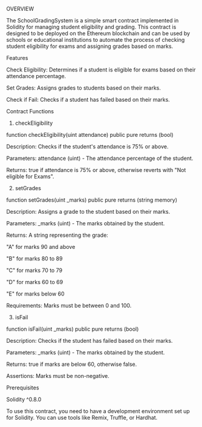 OVERVIEW

The SchoolGradingSystem is a simple smart contract implemented in Solidity for managing student eligibility and grading. This contract is designed to be deployed on the Ethereum blockchain and can be used by schools or educational institutions to automate the process of checking student eligibility for exams and assigning grades based on marks.

Features

Check Eligibility: Determines if a student is eligible for exams based on their attendance percentage.

Set Grades: Assigns grades to students based on their marks.

Check if Fail: Checks if a student has failed based on their marks.


Contract Functions

1. checkEligibility

function checkEligibility(uint attendance) public pure returns (bool)

Description: Checks if the student's attendance is 75% or above.

Parameters: attendance (uint) - The attendance percentage of the student.

Returns: true if attendance is 75% or above, otherwise reverts with "Not eligible for Exams".


2. setGrades

function setGrades(uint _marks) public pure returns (string memory)

Description: Assigns a grade to the student based on their marks.

Parameters: _marks (uint) - The marks obtained by the student.

Returns: A string representing the grade:

"A" for marks 90 and above

"B" for marks 80 to 89

"C" for marks 70 to 79

"D" for marks 60 to 69

"E" for marks below 60

Requirements: Marks must be between 0 and 100.

3. isFail

function isFail(uint _marks) public pure returns (bool)

Description: Checks if the student has failed based on their marks.

Parameters: _marks (uint) - The marks obtained by the student.

Returns: true if marks are below 60, otherwise false.

Assertions: Marks must be non-negative.

Prerequisites

Solidity ^0.8.0

To use this contract, you need to have a development environment set up for Solidity. You can use tools like Remix, Truffle, or Hardhat.

